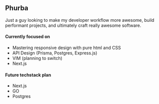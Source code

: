 ## Phurba
Just a guy looking to make my developer workflow more awesome, build performant projects, and ultimately craft really awesome software. 

#### Currently focused on
- Mastering responsive design with pure html and CSS
- API Design (Prisma, Postgres, Express.js)
- VIM (planning to switch)
- Next.js

#### Future techstack plan
- Next.js
- GO
- Postgres

<!---
Phurba-Sherpa/Phurba-Sherpa is a ✨ special ✨ repository because its `README.md` (this file) appears on your GitHub profile.
You can click the Preview link to take a look at your changes.
--->
